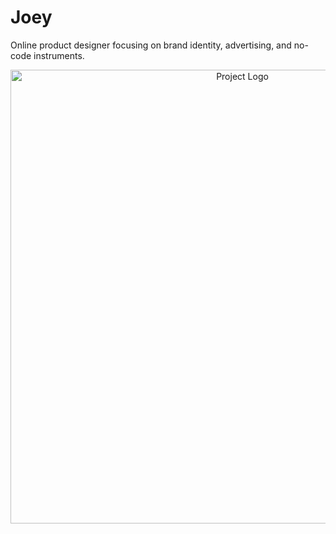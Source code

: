 # Joey
Online product designer focusing on brand identity, advertising, and no-code instruments.

<p align="center">
      <img src="[https://i.ibb.co/WWFP44j/Git-Hub-Logo.png](https://i.ibb.co/pf827zW/Cover.png)" alt="Project Logo" width="726">
</p>
